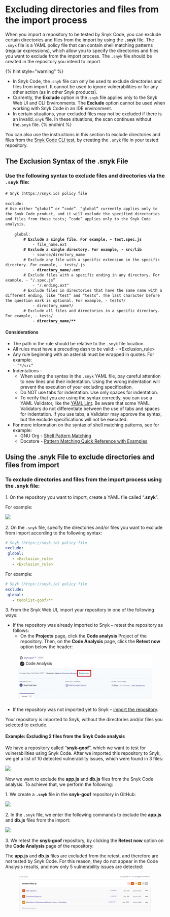 # Excluding directories and files from the import process

When you import a repository to be tested by Snyk Code, you can exclude certain directories and files from the import by using the **`.snyk`** file. The `.snyk` file is a YAML policy file that can contain shell matching patterns (regular expressions), which allow you to specify the directories and files you want to exclude from the import process. The `.snyk` file should be created in the repository you intend to import.

{% hint style="warning" %}
* In Snyk Code, the`.snyk` file can only be used to exclude directories and files from import. It cannot be used to ignore vulnerabilities or for any other action (as in other Snyk products).
* Currently, the **Exclude** option in the`.snyk` file applies only to the Snyk Web UI and CLI Environments. The **Exclude** option cannot be used when working with Snyk Code in an IDE environment.
* In certain situations, your excluded files may not be excluded if there is an invalid`.snyk` file. In these situations, the scan continues without the`.snyk` file.
{% endhint %}

You can also use the instructions in this section to exclude directories and files from the [Snyk Code CLI test](../../../cli-for-snyk-code/testing-your-source-code-via-the-cli.md), by creating the `.snyk` file in your tested repository.

## **The Exclusion Syntax of the .snyk File**

### **Use the following syntax to exclude files and directories via the `.snyk` file:**

<pre class="language-yaml"><code class="lang-yaml"># Snyk (https://snyk.io) policy file

exclude:
# Use either “global” or “code”. “global” currently applies only to the Snyk Code product, and it will exclude the specified directories and files from these tests; “code” applies only to the Snyk Code analysis.

    global:
<strong>        # Exclude a single file. For example, - test.spec.js
</strong>            - file_name.ext
<strong>        # Exclude a single directory. For example, - src/lib
</strong>            - source/directory_name
        # Exclude any file with a specific extension in the specific directory. For example, - tests/.js
<strong>            - directory_name/.ext
</strong>        # Exclude files with a specific ending in any directory. For example, - “/.spec.js”
            - "/.ending.ext"
        # Exclude files in directories that have the same name with a different ending, like “test” and “tests”. The last character before the question mark is optional. For example, - tests?/
            - directory_name?/
        # Exclude all files and directories in a specific directory. For example, - tests/
<strong>            - directory_name/**
</strong></code></pre>

#### **Considerations**

* The path in the rule should be relative to the `.snyk` file location.
* All rules must have a preceding dash to be valid: - \<Exclusion\_rule>
* Any rule beginning with an asterisk must be wrapped in quotes. For example:\
  `- ”*/src”`
* Indentations –
  * When using the syntax in the `.snyk` YAML file, pay careful attention to new lines and their indentation. Using the wrong indentation will prevent the execution of your excluding specification.
  * Do NOT use tabs for indentation. Use only spaces for indentation.
  * To verify that you are using the syntax correctly, you can use a YAML Validator, like the [YAML Lint](http://www.yamllint.com/). Be aware that some YAML Validators do not differentiate between the use of tabs and spaces for indentation. If you use tabs, a Validator may approve the syntax, but the exclude specifications will not be executed.
* For more information on the syntax of shell matching patterns, see for example:
  * GNU Org - [Shell Pattern Matching](https://www.gnu.org/software/findutils/manual/html\_node/find\_html/Shell-Pattern-Matching.html)
  * Docstore - [Pattern Matching Quick Reference with Examples](https://docstore.mik.ua/orelly/unix/upt/ch26\_10.htm)

## **Using the .snyk File to exclude directories and files from import**

### **To exclude directories and files from the import process using the .snyk file:**

1\. On the repository you want to import, create a YAML file called “.**snyk**”.

For example:

![](<../../../../../.gitbook/assets/Snyk Code - Exlude from Import - .snyk file creation - 2.png>)

2\. On the `.snyk` file, specify the directories and/or files you want to exclude from import according to the following syntax:

```yaml
# Snyk (https://snyk.io) policy file
exclude:
 global:
   - <Exclusion_rule>
   - <Exclusion_rule>
```

For example:

```yaml
# Snyk (https://snyk.io) policy file
exclude:
 global:
   - todolist-goof/** 
```

3\. From the Snyk Web UI, import your repository in one of the following ways:

* If the repository was already imported to Snyk – retest the repository as follows:
  * On the **Projects** page, click the **Code analysis** Project of the repository. Then, on the **Code Analysis** page, click the **Retest now** option below the header:

<figure><img src="../../../../../.gitbook/assets/image (459).png" alt=""><figcaption></figcaption></figure>

* If the repository was not imported yet to Snyk – [import the repository](importing-additional-repositories-to-snyk.md).

Your repository is imported to Snyk, without the directories and/or files you selected to exclude.

#### **Example**: **Excluding 2 files from the Snyk Code analysis**

We have a repository called “**snyk-goof**”, which we want to test for vulnerabilities using Snyk Code. After we imported this repository to Snyk, we get a list of 10 detected vulnerability issues, which were found in 3 files:

![](<../../../../../.gitbook/assets/Snyk Code - Exlude from Import - Example - Before Exclude.png>)

Now we want to exclude the **app.js** and **db.js** files from the Snyk Code analysis. To achieve that, we perform the following:

1\. We create a **`.snyk`** file in the **snyk-goof** repository in GitHub:

![](<../../../../../.gitbook/assets/Snyk Code - Exlude from Import - Example - .snyk file creation.png>)

2\. In the `.snyk` file, we enter the following commands to exclude the **app.js** and **db.js** files from the import:

![](<../../../../../.gitbook/assets/Snyk Code - Exlude from Import - Example - Command.png>)

3\. We retest the **snyk-goof** repository, by clicking the **Retest now** option on the **Code Analysis** page of the repository:

The **app.js** and **db.js** files are excluded from the retest, and therefore are not tested by Snyk Code. For this reason, they do not appear in the Code Analysis results, and now only 5 vulnerability issues are detected:

<figure><img src="../../../../../.gitbook/assets/image (545) (1).png" alt=""><figcaption></figcaption></figure>
